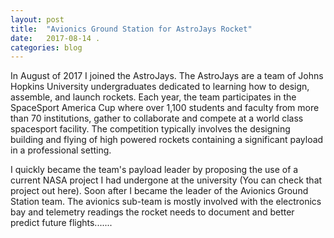 ```yaml
---
layout: post
title:  "Avionics Ground Station for AstroJays Rocket"
date:   2017-08-14 .
categories: blog
---
```


In August of 2017 I joined the AstroJays. The AstroJays are a team of Johns Hopkins University undergraduates dedicated to learning how to design, assemble, and launch rockets. Each year, the team participates in the SpaceSport America Cup where over 1,100 students and faculty from more than 70 institutions, gather to collaborate and compete at a world class spacesport facility. The competition typically involves the designing building and flying of high powered rockets containing a significant payload in a professional setting.

I quickly became the team's payload leader by proposing the use of a current NASA project I had undergone at the university (You can check that project out here). Soon after I became the leader of the Avionics Ground Station team. The avionics sub-team is mostly involved with the electronics bay and telemetry readings the rocket needs to document and better predict future flights.......
